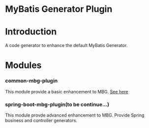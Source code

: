 MyBatis Generator Plugin
=======================

# Introduction
A code generator to enhance the default MyBatis Generator. 

# Modules

### common-mbg-plugin
This module provide a basic enhancement to MBG. [See here](https://github.com/yuanmomo/mybatis-generator-plugin/tree/master/common-plugin)
 
### spring-boot-mbg-plugin(to be continue...)
This module provde advanced enhancement to MBG. Provide Spring business and controller generators.